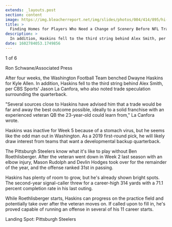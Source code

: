 ```yaml
--- 
extends: _layouts.post 
section: content 
image: https://img.bleacherreport.net/img/slides/photos/004/414/895/hi-res-969ddaa368d143cfe61a6cb8224f6229_crop_exact.jpg?w=1200&h=1200&q=75 
title: > 
  Finding Homes for Players Who Need a Change of Scenery Before NFL Trade Deadline 
description: > 
  In addition, Haskins fell to the third string behind Alex Smith, per CBS Sports' Jason La Canfora, who also noted trade speculation surrounding the quarterback.Haskins was inactive for Week 5 because of a stomach virus, but he seems like the odd man out in Washington.The Pittsburgh Steelers know what it's like to play without Ben Roethlisberger.While Roethlisberger starts, Haskins can progress on the practice field and potentially take over after the veteran moves on.Landing Spot: Pittsburgh Steelers 
date: 1602784053.1749856 
--- 
```

1 of 6

Ron Schwane/Associated Press

After four weeks, the Washington Football Team benched Dwayne Haskins for Kyle Allen. In addition, Haskins fell to the third string behind Alex Smith, per CBS Sports' Jason La Canfora, who also noted trade speculation surrounding the quarterback.

"Several sources close to Haskins have advised him that a trade would be far and away the best outcome possible, ideally to a solid franchise with an experienced veteran QB the 23-year-old could learn from," La Canfora wrote.

Haskins was inactive for Week 5 because of a stomach virus, but he seems like the odd man out in Washington. As a 2019 first-round pick, he will likely draw interest from teams that want a developmental backup quarterback.

The Pittsburgh Steelers know what it's like to play without Ben Roethlisberger. After the veteran went down in Week 2 last season with an elbow injury, Mason Rudolph and Devlin Hodges took over for the remainder of the year, and the offense ranked 31st in passing.

Haskins has plenty of room to grow, but he's already shown bright spots. The second-year signal-caller threw for a career-high 314 yards with a 71.1 percent completion rate in his last outing.

While Roethlisberger starts, Haskins can progress on the practice field and potentially take over after the veteran moves on. If called upon to fill in, he's proved capable of running an offense in several of his 11 career starts.

Landing Spot: Pittsburgh Steelers